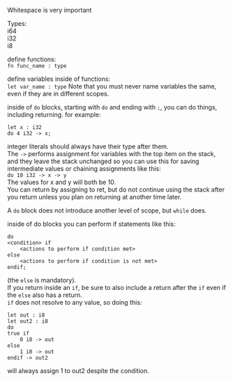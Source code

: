 ﻿Whitespace is very important

Types:  
i64  
i32  
i8

define functions:  
`fn func_name : type`

define variables inside of functions:  
`let var_name : type`
Note that you must never name variables the same, even if they are in different scopes.

inside of `do` blocks, starting with `do` and ending with `;`, you can do things, including returning. for example:  
```
let x : i32    
do 4 i32 -> x;
```
integer literals should always have their type after them.  
The `->` performs assignment for variables with the top item on the stack, and they leave the stack unchanged so you can use this for saving intermediate values or chaining assignments like this:    
`do 10 i32 -> x -> y`  
The values for x and y will both be 10.  
You can return by assigning to ret, but do not continue using the stack after you return unless you plan on returning at another time later.

A `do` block does not introduce another level of scope, but `while` does.

inside of do blocks you can perform if statements like this:  
```
do  
<condition> if  
	<actions to perform if condition met>  
else  
	<actions to perform if condition is not met>  
endif;
```  
(the `else` is mandatory).  
If you return inside an `if`, be sure to also include a return after the `if` even if the `else` also has a return.  
`if` does not resolve to any value, so doing this:  
```
let out : i8  
let out2 : i8  
do  
true if  
	0 i8 -> out  
else  
	1 i8 -> out  
endif -> out2
```  
will always assign 1 to out2 despite the condition.
